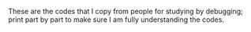 These are the codes that I copy from people for studying by debugging; print part by part to make sure I am fully understanding the codes.
